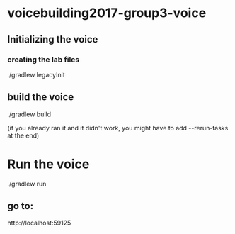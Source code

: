# voicebuilding2017-group3-voice

## Initializing the voice
### creating the lab files
./gradlew legacyInit

## build the voice
./gradlew build

(if you already ran it and it didn't work, you might have to add --rerun-tasks at the end)

# Run the voice 
./gradlew run

## go to:
http://localhost:59125


